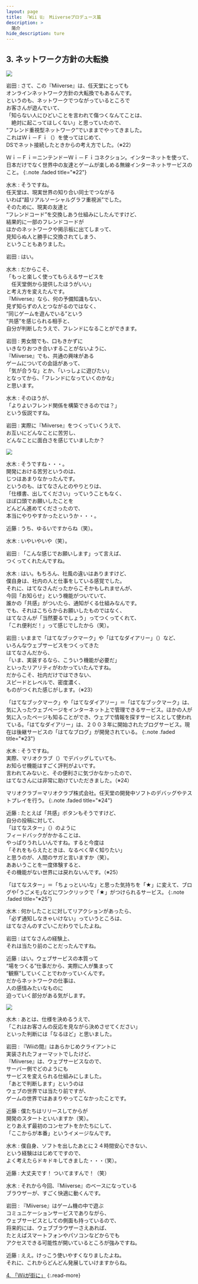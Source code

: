```yaml
---
layout: page
title: 『Wii U』 Miiverseプロデュース篇
description: >
  简介
hide_description: ture
---
```



## 3. ネットワーク方針の大転換

![](/interviews/jp/WiiU/hardware/vol3/img/mainvisual3.jpg)


岩田
: さて、この『Miiverse』は、任天堂にとっても<br>オンラインネットワーク方針の大転換でもあるんです。<br>というのも、ネットワークでつながっているところで<br>お客さんが遊んでいて、<br>「知らない人にひどいことを言われて傷つくなんてことは、<br>　絶対に起こってほしくない」と思っていたので、<br>“フレンド重視型ネットワーク”でいままでやってきました。<br>これはＷｉ－Ｆｉ（）を使ってはじめて、<br>DSでネット接続したときからの考え方でした。（※22）

Ｗｉ－Ｆｉ＝ニンテンドーＷｉ－Ｆｉコネクション。インターネットを使って、日本だけでなく世界中の友達とゲームが楽しめる無線インターネットサービスのこと。
{:.note .faded title="※22"}


水木
: そうですね。<br>任天堂は、現実世界の知り合い同士でつながる<br>いわば“超リアルソーシャルグラフ重視派”でした。<br>そのために、現実の友達と<br>“フレンドコード”を交換しあう仕組みにしたんですけど、<br>結果的に一部のフレンドコードが<br>ほかのネットワークや掲示板に出てしまって、<br>見知らぬ人と勝手に交換されてしまう、<br>ということもありました。

岩田
: はい。

水木
: だからこそ、<br>「もっと楽しく使ってもらえるサービスを<br>　任天堂側から提供したほうがいい」<br>と考え方を変えたんです。<br>『Miiverse』なら、何の予備知識もない、<br>見ず知らずの人とつながるのではなく、<br>“同じゲームを遊んでいる”という<br>“共感”を感じられる相手と、<br>自分が判断したうえで、フレンドになることができます。

岩田
: 男女間でも、口もきかずに<br>いきなりおつき合いすることがないように、<br>『Miiverse』でも、共通の興味がある<br>ゲームについての会話があって、<br>「気が合うな」とか、「いっしょに遊びたい」<br>となってから、「フレンドになっていくのかな」<br>と思います。

水木
: そのほうが、<br>「よりよいフレンド関係を構築できるのでは？」<br>という仮説ですね。

岩田
: 実際に『Miiverse』をつくっていくうえで、<br>お互いにどんなことに苦労し、<br>どんなことに面白さを感じていましたか？

![](/interviews/jp/WiiU/hardware/vol3/img/photo8.jpg)

水木
: そうですね・・・。<br>開発における苦労というのは、<br>じつはあまりなかったんです。<br>というのも、はてなさんとのやりとりは、<br>「仕様書、出してください」っていうこともなく、<br>ほぼ口頭でお願いしたことを<br>どんどん進めてくださったので、<br>本当にやりやすかったというか・・・。

近藤
: うち、ゆるいですからね（笑）。

水木
: いやいやいや（笑）。

岩田
: 「こんな感じでお願いします」って言えば、<br>つくってくれたんですね。

水木
: はい。もちろん、社風の違いはありますけど、<br>僕自身は、社内の人と仕事をしている感覚でした。<br>それに、はてなさんだったからこそかもしれませんが、<br>今回「お知らせ」という機能がついていて、<br>誰かの「共感」がついたら、通知がくる仕組みなんです。<br>でも、それはこちらからお願いしたものではなく、<br>はてなさんが「当然要るでしょう」ってつくってくれて、<br>「これ便利だ！」って感じでしたから（笑）。

岩田
: いままで「はてなブックマーク」や「はてなダイアリー」（）など、<br>いろんなウェブサービスをつくってきた<br>はてなさんだから、<br>「いま、実装するなら、こういう機能が必要だ」<br>といったリアリティがわかっていたんですね。<br>だからこそ、社内だけではできない、<br>スピードとレベルで、密度濃く、<br>ものがつくれた感じがします。（※23）

「はてなブックマーク」や「はてなダイアリー」＝「はてなブックマーク」は、 気に入ったウェブページをインターネット上で管理できるサービス。ほかの人が気に入ったページも知ることができ、ウェブで情報を探すサービスとして使われている。「はてなダイアリー」は、２００３年に開始されたブログサービス。現在は後継サービスの「はてなブログ」が開発されている。
{:.note .faded title="※23"}


水木
: そうですね。<br>実際、マリオクラブ（）でデバッグしていても、<br>お知らせ機能はすごく評判がよいです。<br>言われてみないと、その便利さに気づかなかったので、<br>はてなさんには非常に助けていただきました。（※24）

マリオクラブ＝マリオクラブ株式会社。任天堂の開発中ソフトのデバッグやテストプレイを行う。
{:.note .faded title="※24"}


近藤
: たとえば「共感」ボタンもそうですけど、<br>自分の投稿に対して、<br>「はてなスター」（）のように<br>フィードバックがかかることは、<br>やっぱりうれしいんですね。すると今度は<br>「それをもらえたときは、なるべく早く知りたい」<br>と思うのが、人間のサガと言いますか（笑）。<br>ああいうことを一度体験すると、<br>その機能がない世界には戻れないんです。（※25）

「はてなスター」＝「ちょっといいな」と思った気持ちを「★」に変えて、ブログや｢うごメモ｣などにワンクリックで「★」がつけられるサービス。
{:.note .faded title="※25"}


水木
: 何かしたことに対してリアクションがあったら、<br>「必ず通知しなきゃいけない」っていうところは、<br>はてなさんのすごいこだわりでしたよね。

岩田
: はてなさんの経験上、<br>それは当たり前のことだったんですね。

近藤
: はい。ウェブサービスの本質って<br>“場をつくる”仕事だから、実際に人が集まって<br>“観察”していくことでわかっていくんです。<br>だからネットワークの仕事は、<br>人の感情みたいなものに<br>迫っていく部分がある気がします。

![](/interviews/jp/WiiU/hardware/vol3/img/photo9.jpg)

水木
: あとは、仕様を決めるうえで、<br>「これはお客さんの反応を見ながら決めさせてください」<br>といった判断には「なるほど」と思いました。

岩田
: 『Wiiの間』はあらかじめクライアントに<br>実装されたフォーマットでしたけど、<br>『Miiverse』は、ウェブサービスなので、<br>サーバー側でどのようにも<br>サービスを変えられる仕組みにしました。<br>「あとで判断します」というのは<br>ウェブの世界では当たり前ですが、<br>ゲームの世界ではあまりやってこなかったことです。

近藤
: 僕たちはリリースしてからが<br>開発のスタートといいますか（笑）。<br>とりあえず最初のコンセプトをかたちにして、<br>「ここからが本番」というイメージなんです。

水木
: 僕自身、ソフトを出したあとに２４時間安心できない、<br>という経験ははじめてですので、<br>よく考えたらドキドキしてきました・・・（笑）。

近藤
: 大丈夫です！ ついてますんで！（笑）

水木
: それから今回、『Miiverse』のベースになっている<br>ブラウザーが、すごく快適に動くんです。

岩田
: 『Miiverse』はゲーム機の中で遊ぶ<br>コミュニケーションサービスでありながら、<br>ウェブサービスとしての側面も持っているので、<br>将来的には、ウェブブラウザーさえあれば、<br>たとえばスマートフォンやパソコンなどからでも<br>アクセスできる可能性が開いているところが強みですね。

近藤
: ええ。けっこう使いやすくなりましたよね。<br>それに、これからどんどん発展していけますからね。

[4. 「Wiiが街に」](4.md)
{:.read-more}